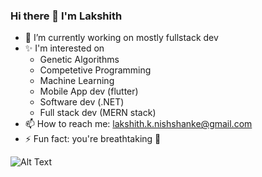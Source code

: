 ### Hi there 👋 I'm Lakshith

- 🔭 I’m currently working on mostly fullstack dev
- ✨ I'm interested on
  - Genetic Algorithms
  - Competetive Programming
  - Machine Learning
  - Mobile App dev (flutter)
  - Software dev (.NET)
  - Full stack dev (MERN stack)
- 📫 How to reach me: lakshith.k.nishshanke@gmail.com
- ⚡ Fun fact: you're breathtaking 💙

![Alt Text](https://i.pinimg.com/originals/e4/26/70/e426702edf874b181aced1e2fa5c6cde.gif)
